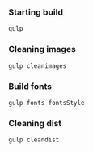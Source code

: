 ### Starting build
```
gulp
```
### Cleaning images
```
gulp cleanimages
```
### Build fonts
```
gulp fonts fontsStyle
```
### Cleaning dist
```
gulp cleandist
```